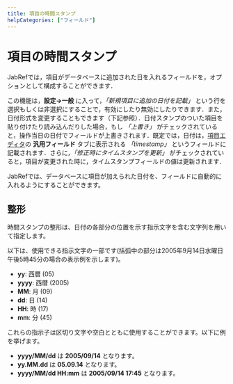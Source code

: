 ```yaml
---
title: 項目の時間スタンプ
helpCategories: ["フィールド"]
---
```


# 項目の時間スタンプ

JabRefでは，項目がデータベースに追加された日を入れるフィールドを，オプションとして構成することができます．

この機能は，**設定→一般** に入って，*「新規項目に追加の日付を記載」* という行を選択もしくは非選択にすることで，有効にしたり無効にしたりできます．また，日付形式を変更することもできます（下記参照）．日付スタンプのついた項目を貼り付けたり読み込んだりした場合，もし *「上書き」* がチェックされていると，操作当日の日付でフィールドが上書きされます．既定では，日付は，[項目エディタ](EntryEditorHelp)の **汎用フィールド** タブに表示される *「timestamp」* というフィールドに記載されます．さらに，*「修正時にタイムスタンプを更新」* がチェックされていると，項目が変更された時に，タイムスタンプフィールドの値は更新されます．

JabRefでは、データベースに項目が加えられた日付を、フィールドに自動的に入れるようにすることができます。

## 整形

時間スタンプの整形は、日付の各部分の位置を示す指示文字を含む文字列を用いて指定します。

以下は、使用できる指示文字の一部です(括弧中の部分は2005年9月14日水曜日午後5時45分の場合の表示例を示します)。

-   **yy**: 西暦 (05)
-   **yyyy**: 西暦 (2005)
-   **MM**: 月 (09)
-   **dd**: 日 (14)
-   **HH**: 時 (17)
-   **mm**: 分 (45)

これらの指示子は区切り文字や空白とともに使用することができます。以下に例を挙げます。

-   **yyyy/MM/dd** は **2005/09/14** となります。
-   **yy.MM.dd** は **05.09.14** となります。
-   **yyyy/MM/dd HH:mm** は **2005/09/14 17:45** となります。
